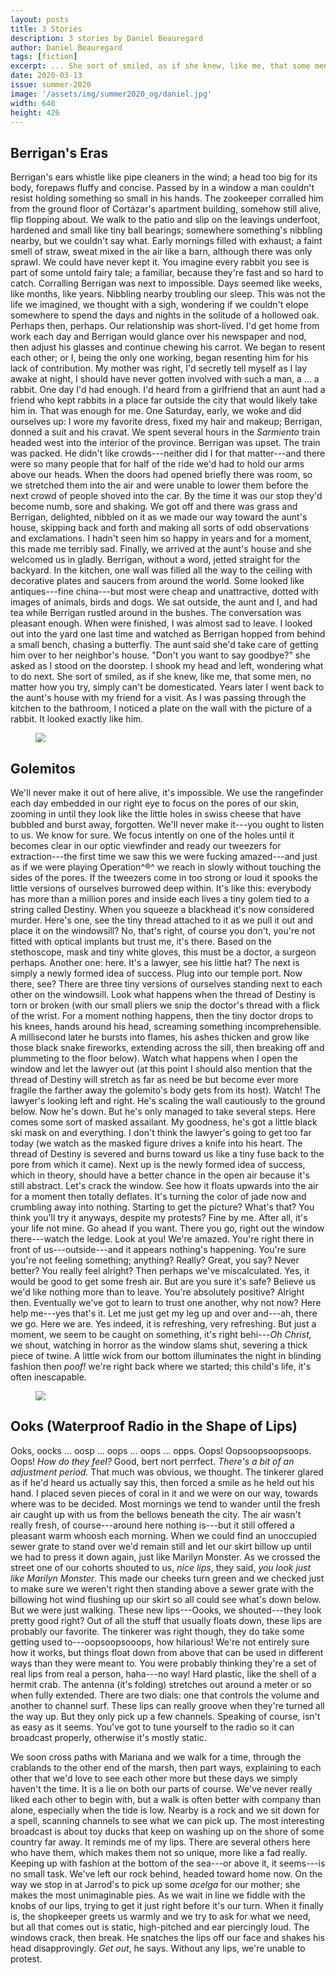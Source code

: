 ```yaml
---
layout: posts
title: 3 Stories
description: 3 stories by Daniel Beauregard
author: Daniel Beauregard
tags: [fiction]
excerpt: ... She sort of smiled, as if she knew, like me, that some men, no matter how you try, simply can't be domesticated ...
date: 2020-03-13
issue: summer-2020
image: '/assets/img/summer2020_og/daniel.jpg'
width: 640
height: 426
---
```


## Berrigan's Eras

Berrigan's ears whistle like pipe cleaners in the wind; a head too big
for its body, forepaws fluffy and concise. Passed by in a window a man
couldn't resist holding something so small in his hands. The zookeeper
corralled him from the ground floor of Cortázar's apartment building,
somehow still alive, flip flopping about. We walk to the patio and slip
on the leavings underfoot, hardened and small like tiny ball bearings;
somewhere something's nibbling nearby, but we couldn't say what. Early
mornings filled with exhaust; a faint smell of straw, sweat mixed in the
air like a barn, although there was only sprawl. We could have never
kept it. You imagine every rabbit you see is part of some untold fairy
tale; a familiar, because they're fast and so hard to catch. Corralling
Berrigan was next to impossible. Days seemed like weeks, like months,
like years. Nibbling nearby troubling our sleep. This was not the life
we imagined, we thought with a sigh, wondering if we couldn't elope
somewhere to spend the days and nights in the solitude of a hollowed
oak. Perhaps then, perhaps. Our relationship was short-lived. I'd get
home from work each day and Berrigan would glance over his newspaper and
nod, then adjust his glasses and continue chewing his carrot. We began
to resent each other; or I, being the only one working, began resenting
him for his lack of contribution. My mother was right, I'd secretly tell
myself as I lay awake at night, I should have never gotten involved with
such a man, a ... a rabbit. One day I'd had enough. I'd heard from a
girlfriend that an aunt had a friend who kept rabbits in a place far
outside the city that would likely take him in. That was enough for me.
One Saturday, early, we woke and did ourselves up: I wore my favorite
dress, fixed my hair and makeup; Berrigan, donned a suit and his cravat.
We spent several hours in the *Sarmiento* train headed west into the
interior of the province. Berrigan was upset. The train was packed. He
didn't like crowds---neither did I for that matter---and there were so
many people that for half of the ride we'd had to hold our arms above
our heads. When the doors had opened briefly there was room, so we
stretched them into the air and were unable to lower them before the
next crowd of people shoved into the car. By the time it was our stop
they'd become numb, sore and shaking. We got off and there was grass and
Berrigan, delighted, nibbled on it as we made our way toward the aunt's
house, skipping back and forth and making all sorts of odd observations
and exclamations. I hadn't seen him so happy in years and for a moment,
this made me terribly sad. Finally, we arrived at the aunt's house and
she welcomed us in gladly. Berrigan, without a word, jetted straight for
the backyard. In the kitchen, one wall was filled all the way to the
ceiling with decorative plates and saucers from around the world. Some
looked like antiques---fine china---but most were cheap and
unattractive, dotted with images of animals, birds and dogs. We sat
outside, the aunt and I, and had tea while Berrigan rustled around in
the bushes. The conversation was pleasant enough. When were finished, I
was almost sad to leave. I looked out into the yard one last time and
watched as Berrigan hopped from behind a small bench, chasing a
butterfly. The aunt said she'd take care of getting him over to her
neighbor's house. "Don't you want to say goodbye?" she asked as I stood
on the doorstep. I shook my head and left, wondering what to do next.
She sort of smiled, as if she knew, like me, that some men, no matter
how you try, simply can't be domesticated. Years later I went back to
the aunt's house with my friend for a visit. As I was passing through
the kitchen to the bathroom, I noticed a plate on the wall with the
picture of a rabbit. It looked exactly like him.

<figure class="my-5 py-3">
  <img src="{{ '/assets/img/seperator.png' | prepend: site.baseurl }}" class="d-block" style="max-height:15px;" />
</figure>

## Golemitos

We'll never make it out of here alive, it's impossible. We use the
rangefinder each day embedded in our right eye to focus on the pores of
our skin, zooming in until they look like the little holes in swiss
cheese that have bubbled and burst away, forgotten. We'll never make
it---you ought to listen to us. We know for sure. We focus intently on
one of the holes until it becomes clear in our optic viewfinder and
ready our tweezers for extraction---the first time we saw this we were
fucking amazed---and just as if we were playing Operation^®^ we reach in
slowly without touching the sides of the pores. If the tweezers come in
too strong or loud it spooks the little versions of ourselves burrowed
deep within. It's like this: everybody has more than a million pores and
inside each lives a tiny golem tied to a string called Destiny. When you
squeeze a blackhead it's now considered murder. Here's one, see the tiny
thread attached to it as we pull it out and place it on the windowsill?
No, that's right, of course you don't, you're not fitted with optical
implants but trust me, it's there. Based on the stethoscope, mask and
tiny white gloves, this must be a doctor, a surgeon perhaps. Another
one: here. It's a lawyer, see his little hat? The next is simply a newly
formed idea of success. Plug into our temple port. Now there, see? There
are three tiny versions of ourselves standing next to each other on the
windowsill. Look what happens when the thread of Destiny is torn or
broken (with our small pliers we snip the doctor's thread with a flick
of the wrist. For a moment nothing happens, then the tiny doctor drops
to his knees, hands around his head, screaming something
incomprehensible. A millisecond later he bursts into flames, his ashes
thicken and grow like those black snake fireworks, extending across the
sill, then breaking off and plummeting to the floor below). Watch what
happens when I open the window and let the lawyer out (at this point I
should also mention that the thread of Destiny will stretch as far as
need be but become ever more fragile the farther away the golemito's
body gets from its host). Watch! The lawyer's looking left and right.
He's scaling the wall cautiously to the ground below. Now he's down. But
he's only managed to take several steps. Here comes some sort of masked
assailant. My goodness, he's got a little black ski mask on and
everything. I don't think the lawyer's going to get too far today (we
watch as the masked figure drives a knife into his heart. The thread of
Destiny is severed and burns toward us like a tiny fuse back to the pore
from which it came). Next up is the newly formed idea of success, which
in theory, should have a better chance in the open air because it's
still abstract. Let's crack the window. See how it floats upwards into
the air for a moment then totally deflates. It's turning the color of
jade now and crumbling away into nothing. Starting to get the picture?
What's that? You think you'll try it anyways, despite my protests? Fine
by me. After all, it's your life not mine. Go ahead if you want. There
you go, right out the window there---watch the ledge. Look at you! We're
amazed. You're right there in front of us---outside---and it appears
nothing's happening. You're sure you're not feeling something; anything?
Really? Great, you say? Never better? You really feel alright? Then
perhaps we've miscalculated. Yes, it would be good to get some fresh
air. But are you sure it's safe? Believe us we'd like nothing more than
to leave. You're absolutely positive? Alright then. Eventually we've got
to learn to trust one another, why not now? Here help me---yes that's
it. Let me just get my leg up and over and---ah, there we go. Here we
are. Yes indeed, it is refreshing, very refreshing. But just a moment,
we seem to be caught on something, it's right behi---*Oh Christ,* we
shout, watching in horror as the window slams shut, severing a thick
piece of twine. A little wick from our bottom illuminates the night in
blinding fashion then *poof!* we're right back where we started; this
child's life, it's often inescapable.

<figure class="my-5 py-3">
  <img src="{{ '/assets/img/seperator.png' | prepend: site.baseurl }}" class="d-block" style="max-height:15px;" />
</figure>

## Ooks (Waterproof Radio in the Shape of Lips)

Ooks, oocks ... oosp ... oops ... oops ... opps. Oops!
Oopsoopsoopsoops. Oops! *How do they feel?* Good, bert nort perrfect.
*There's a bit of an adjustment period.* That much was obvious, we
thought. The tinkerer glared as if he'd heard us actually say this, then
forced a smile as he held out his hand. I placed seven pieces of coral
in it and we were on our way, towards where was to be decided. Most
mornings we tend to wander until the fresh air caught up with us from
the bellows beneath the city. The air wasn't really fresh, of
course---around here nothing is---but it still offered a pleasant warm
whoosh each morning. When we could find an unoccupied sewer grate to
stand over we'd remain still and let our skirt billow up until we had to
press it down again, just like Marilyn Monster. As we crossed the street
one of our cohorts shouted to us, *nice lips*, they said, *you look just
like Marilyn Monster*. This made our cheeks turn green and we checked
just to make sure we weren't right then standing above a sewer grate
with the billowing hot wind flushing up our skirt so all could see
what's down below. But we were just walking. These new lips---Oooks, we
shouted---they look pretty good right? Out of all the stuff that usually
floats down, these lips are probably our favorite. The tinkerer was
right though, they do take some getting used to---oopsoopsooops, how
hilarious! We're not entirely sure how it works, but things float down
from above that can be used in different ways than they were meant to.
You were probably thinking they're a set of real lips from real a
person, haha---no way! Hard plastic, like the shell of a hermit crab.
The antenna (it's folding) stretches out around a meter or so when fully
extended. There are two dials: one that controls the volume and another
to channel surf. These lips can really groove when they're turned all
the way up. But they only pick up a few channels. Speaking of course,
isn't as easy as it seems. You've got to tune yourself to the radio so
it can broadcast properly, otherwise it's mostly static.

We soon cross paths with Mariana and we walk for a time, through the
crablands to the other end of the marsh, then part ways, explaining to
each other that we'd love to see each other more but these days we
simply haven't the time. It is a lie on both our parts of course. We've
never really liked each other to begin with, but a walk is often better
with company than alone, especially when the tide is low. Nearby is a
rock and we sit down for a spell, scanning channels to see what we can
pick up. The most interesting broadcast is about toy ducks that keep on
washing up on the shore of some country far away. It reminds me of my
lips. There are several others here who have them, which makes them not
so unique, more like a fad really. Keeping up with fashion at the bottom
of the sea---or above it, it seems---is no small task. We've left our
rock behind, headed toward home now. On the way we stop in at Jarrod's
to pick up some *acelga* for our mother; she makes the most unimaginable
pies. As we wait in line we fiddle with the knobs of our lips, trying to
get it just right before it's our turn. When it finally is, the
shopkeeper greets us warmly and we try to ask for what we need, but all
that comes out is static, high-pitched and ear piercingly loud. The
windows crack, then break. He snatches the lips off our face and shakes
his head disapprovingly. *Get out*, he says. Without any lips, we're
unable to protest.

